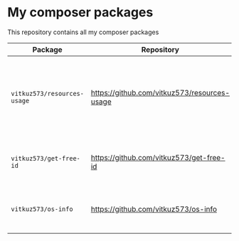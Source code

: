 # My composer packages

This repository contains all my composer packages

|Package                    |Repository                                  |Description                                                               |
|---------------------------|--------------------------------------------|--------------------------------------------------------------------------|
|`vitkuz573/resources-usage`|https://github.com/vitkuz573/resources-usage|Cross-platform package for getting information about system resource usage|
|`vitkuz573/get-free-id`    |https://github.com/vitkuz573/get-free-id    |Package to get a free id (for example: in XML)                            |
|`vitkuz573/os-info`        |https://github.com/vitkuz573/os-info        |Package for getting information about the system                          |
